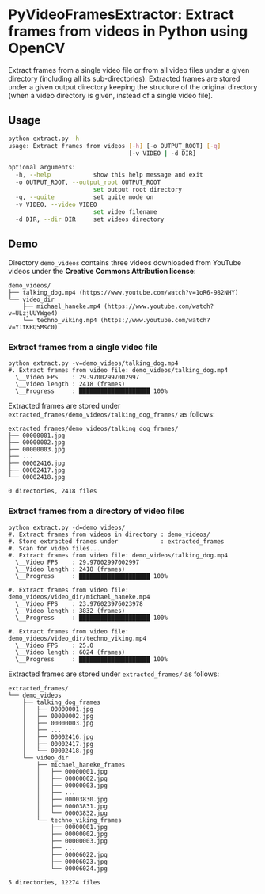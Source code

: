# PyVideoFramesExtractor: Extract frames from videos in Python using OpenCV

Extract frames from a single video file or from all video files under a given directory (including all its sub-directories). Extracted frames are stored under a given output directory keeping the structure of the original directory (when a video directory is given, instead of a single video file).

## Usage

~~~bash
python extract.py -h
usage: Extract frames from videos [-h] [-o OUTPUT_ROOT] [-q]
                                  [-v VIDEO | -d DIR]

optional arguments:
  -h, --help            show this help message and exit
  -o OUTPUT_ROOT, --output_root OUTPUT_ROOT
                        set output root directory
  -q, --quite           set quite mode on
  -v VIDEO, --video VIDEO
                        set video filename
  -d DIR, --dir DIR     set videos directory
~~~



## Demo

Directory `demo_videos` contains three videos downloaded from YouTube videos under the **Creative Commons Attribution license**:

~~~
demo_videos/
├── talking_dog.mp4 (https://www.youtube.com/watch?v=1oR6-982NHY)
└── video_dir
    ├── michael_haneke.mp4 (https://www.youtube.com/watch?v=ULzjUUYWge4)
    └── techno_viking.mp4 (https://www.youtube.com/watch?v=Y1tKRQ5Msc0)
~~~



### Extract frames from a single video file

~~~
python extract.py -v=demo_videos/talking_dog.mp4
#. Extract frames from video file: demo_videos/talking_dog.mp4
  \__Video FPS    : 29.97002997002997
  \__Video length : 2418 (frames)
  \__Progress     : ████████████████████ 100% 

~~~

Extracted frames are stored under `extracted_frames/demo_videos/talking_dog_frames/` as follows:

~~~
extracted_frames/demo_videos/talking_dog_frames/
├── 00000001.jpg
├── 00000002.jpg
├── 00000003.jpg
├── ...
├── 00002416.jpg
├── 00002417.jpg
└── 00002418.jpg

0 directories, 2418 files
~~~



### Extract frames from a directory of video files

~~~
python extract.py -d=demo_videos/
#. Extract frames from videos in directory : demo_videos/
#. Store extracted frames under            : extracted_frames
#. Scan for video files...
#. Extract frames from video file: demo_videos/talking_dog.mp4
  \__Video FPS    : 29.97002997002997
  \__Video length : 2418 (frames)
  \__Progress     : ████████████████████ 100% 

#. Extract frames from video file: demo_videos/video_dir/michael_haneke.mp4
  \__Video FPS    : 23.976023976023978
  \__Video length : 3832 (frames)
  \__Progress     : ████████████████████ 100% 

#. Extract frames from video file: demo_videos/video_dir/techno_viking.mp4
  \__Video FPS    : 25.0
  \__Video length : 6024 (frames)
  \__Progress     : ████████████████████ 100%
~~~

Extracted frames are stored under `extracted_frames/` as follows:

~~~
extracted_frames/
└── demo_videos
    ├── talking_dog_frames
    │   ├── 00000001.jpg
    │   ├── 00000002.jpg
    │   ├── 00000003.jpg
    │   ├── ...
    │   ├── 00002416.jpg
    │   ├── 00002417.jpg
    │   └── 00002418.jpg
    └── video_dir
        ├── michael_haneke_frames
        │   ├── 00000001.jpg
        │   ├── 00000002.jpg
        │   ├── 00000003.jpg
        │   ├── ...
        │   ├── 00003830.jpg
        │   ├── 00003831.jpg
        │   └── 00003832.jpg
        └── techno_viking_frames
            ├── 00000001.jpg
            ├── 00000002.jpg
            ├── 00000003.jpg
            ├── ...
            ├── 00006022.jpg
            ├── 00006023.jpg
            └── 00006024.jpg

5 directories, 12274 files
~~~

